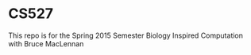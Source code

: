 # CS527
This repo is for the Spring 2015 Semester Biology Inspired Computation with Bruce MacLennan
